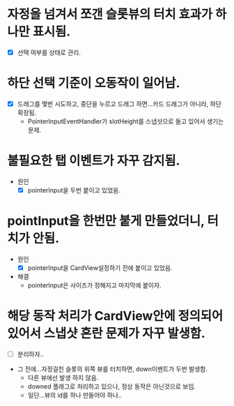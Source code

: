 # 자정을 넘겨서 쪼갠 슬롯뷰의 터치 효과가 하나만 표시됨.
* [x] 선택 여부를 상태로 관리.

# 하단 선택 기준이 오동작이 일어남.
* [x] 드래그를 몇번 시도하고, 중단을 누르고 드래그 하면...카드 드래그가 아니라, 하단 확장됨.
  * PointerInputEventHandler가 slotHeight를 스냅샷으로 들고 있어서 생기는 문제.

# 불필요한 탭 이벤트가 자꾸 감지됨.
* 원인
  * [x] pointerInput을 두번 붙이고 있었음.

# pointInput을 한번만 붙게 만들었더니, 터치가 안됨.
* 원인
  * [x] pointerInput을 CardView설정하기 전에 붙이고 있었음.
* 해결
  * pointerInput은 사이즈가 정해지고 마지막에 붙이자.


# 해당 동작 처리가 CardView안에 정의되어 있어서 스냅샷 혼란 문제가 자꾸 발생함.
* [ ] 분리하자..
* 그 전에...자정걸친 슬롯의 위쪽 뷰를 터치하면, down이벤트가 두번 발생함.
  * 다른 뷰에선 발생 하지 않음.
  * downed 플래그로 처리하고 있으나, 정상 동작은 아닌것으로 보임.
  * 일단...뷰의 id를 하나 만들어야 하나..
